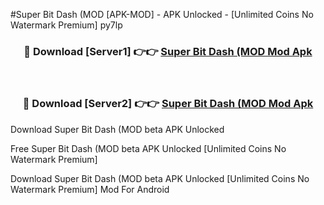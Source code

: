 #Super Bit Dash (MOD [APK-MOD] - APK Unlocked - [Unlimited Coins No Watermark Premium] py7lp



<div align="center">

<h3>🔴 Download [Server1] 👉👉 <a href="https://momento.my/?title=Super_Bit_Dash_(MOD">Super Bit Dash (MOD Mod Apk</a></h3><br>

<h3>🔴 Download [Server2] 👉👉 <a href="https://momento.my/?title=Super_Bit_Dash_(MOD">Super Bit Dash (MOD Mod Apk</a></h3>
</div>



Download Super Bit Dash (MOD beta APK Unlocked

Free Super Bit Dash (MOD beta APK Unlocked [Unlimited Coins No Watermark Premium]

Download Super Bit Dash (MOD beta APK Unlocked [Unlimited Coins No Watermark Premium] Mod For Android
